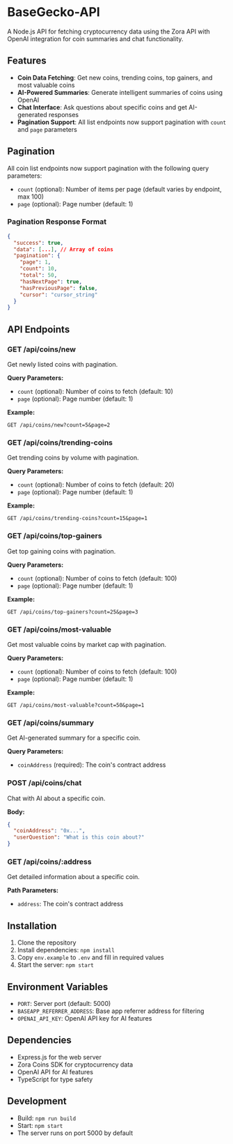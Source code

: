 # BaseGecko-API

A Node.js API for fetching cryptocurrency data using the Zora API with OpenAI integration for coin summaries and chat functionality.

## Features

- **Coin Data Fetching**: Get new coins, trending coins, top gainers, and most valuable coins
- **AI-Powered Summaries**: Generate intelligent summaries of coins using OpenAI
- **Chat Interface**: Ask questions about specific coins and get AI-generated responses
- **Pagination Support**: All list endpoints now support pagination with `count` and `page` parameters

## Pagination

All coin list endpoints now support pagination with the following query parameters:

- `count` (optional): Number of items per page (default varies by endpoint, max 100)
- `page` (optional): Page number (default: 1)

### Pagination Response Format

```json
{
  "success": true,
  "data": [...], // Array of coins
  "pagination": {
    "page": 1,
    "count": 10,
    "total": 50,
    "hasNextPage": true,
    "hasPreviousPage": false,
    "cursor": "cursor_string"
  }
}
```

## API Endpoints

### GET /api/coins/new
Get newly listed coins with pagination.

**Query Parameters:**
- `count` (optional): Number of coins to fetch (default: 10)
- `page` (optional): Page number (default: 1)

**Example:**
```
GET /api/coins/new?count=5&page=2
```

### GET /api/coins/trending-coins
Get trending coins by volume with pagination.

**Query Parameters:**
- `count` (optional): Number of coins to fetch (default: 20)
- `page` (optional): Page number (default: 1)

**Example:**
```
GET /api/coins/trending-coins?count=15&page=1
```

### GET /api/coins/top-gainers
Get top gaining coins with pagination.

**Query Parameters:**
- `count` (optional): Number of coins to fetch (default: 100)
- `page` (optional): Page number (default: 1)

**Example:**
```
GET /api/coins/top-gainers?count=25&page=3
```

### GET /api/coins/most-valuable
Get most valuable coins by market cap with pagination.

**Query Parameters:**
- `count` (optional): Number of coins to fetch (default: 100)
- `page` (optional): Page number (default: 1)

**Example:**
```
GET /api/coins/most-valuable?count=50&page=1
```

### GET /api/coins/summary
Get AI-generated summary for a specific coin.

**Query Parameters:**
- `coinAddress` (required): The coin's contract address

### POST /api/coins/chat
Chat with AI about a specific coin.

**Body:**
```json
{
  "coinAddress": "0x...",
  "userQuestion": "What is this coin about?"
}
```

### GET /api/coins/:address
Get detailed information about a specific coin.

**Path Parameters:**
- `address`: The coin's contract address

## Installation

1. Clone the repository
2. Install dependencies: `npm install`
3. Copy `env.example` to `.env` and fill in required values
4. Start the server: `npm start`

## Environment Variables

- `PORT`: Server port (default: 5000)
- `BASEAPP_REFERRER_ADDRESS`: Base app referrer address for filtering
- `OPENAI_API_KEY`: OpenAI API key for AI features

## Dependencies

- Express.js for the web server
- Zora Coins SDK for cryptocurrency data
- OpenAI API for AI features
- TypeScript for type safety

## Development

- Build: `npm run build`
- Start: `npm start`
- The server runs on port 5000 by default

